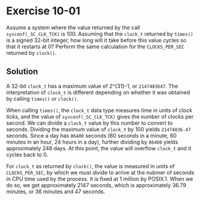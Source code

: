 # Exercise 10-01

Assume a system where the value returned by the call `sysconf(_SC_CLK_TCK)` is 100.
Assuming that the `clock_t` returned by `times()` is a signed 32-bit integer, how
long will it take before this value cycles so that it restarts at 0? Perform the
same calculation for the `CLOCKS_PER_SEC` returned by `clock()`.

## Solution

A 32-bit `clock_t` has a maximum value of 2^{31}-1, or `2147483647`. The interpretation
of `clock_t` is different depending on whether it was obtained by calling `times()` or
`clock()`.

When calling `times()`, the `clock_t` data type measures time in units of *clock ticks*,
and the value of `sysconf(_SC_CLK_TCK)` gives the number of clocks per second. We can
divide a `clock_t` value by this number to convert to seconds. Dividing the maximum value
of `clock_t` by 100 yields `21474836.47` seconds. Since a day has `86400` seconds (60 seconds in
a minute, 60 minutes in an hour, 24 hours in a day), further dividing by `86400` yields
approximately 248 days. At this point, the value will overflow `clock_t` and it cycles
back to 0.

For `clock_t` as returned by `clock()`, the value is measured in units of `CLOCKS_PER_SEC`,
by which we must divide to arrive at the nubmer of seconds in CPU time used by the process.
It is fixed at 1 million by POSIX.1. When we do so, we get approximately 2147 seconds, which
is approximately 36.79 minutes, or 36 minutes and 47 seconds.
